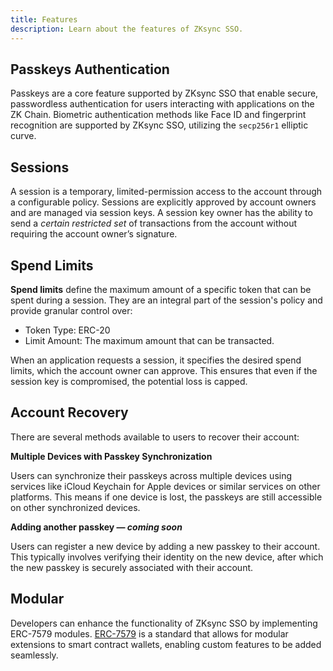 ```yaml
---
title: Features
description: Learn about the features of ZKsync SSO.
---
```


## Passkeys Authentication

Passkeys are a core feature supported by ZKsync SSO that enable secure, passwordless authentication for users interacting with applications on the ZK Chain.
Biometric authentication methods like Face ID and fingerprint recognition are supported by ZKsync SSO, utilizing the `secp256r1` elliptic curve.

## Sessions

A session is a temporary, limited-permission access to the account through a configurable policy.
Sessions are explicitly approved by account owners and are managed via session keys.
A session key owner has the ability to send a *certain restricted set* of transactions from the account without requiring the account owner’s signature.

## Spend Limits

**Spend limits** define the maximum amount of a specific token that can be spent during a session.
They are an integral part of the session's policy and provide granular control over:

- Token Type: ERC-20
- Limit Amount: The maximum amount that can be transacted.

When an application requests a session, it specifies the desired spend limits, which the account owner can approve.
This ensures that even if the session key is compromised, the potential loss is capped.

## Account Recovery

There are several methods available to users to recover their account:

**Multiple Devices with Passkey Synchronization**

Users can synchronize their passkeys across multiple devices using services like iCloud Keychain for Apple devices or similar services on other platforms.
This means if one device is lost, the passkeys are still accessible on other synchronized devices.

**Adding another passkey — *coming soon***

Users can register a new device by adding a new passkey to their account.
This typically involves verifying their identity on the new device, after which the new passkey is securely associated with their account.

<!--
**Recovery via Externally Owned Account (EOA) — *coming soon***

Users will soon be able to link an EOA to their ZKsync SSO.
If passkeys are lost, they can recover access by authenticating with their EOA, providing an additional layer of security and recovery option.

**Recovery via OAuth 2.0 — *coming soon***

OAuth Recovery ERC-7579 module enables users to set up an account recovery through OAuth tokens associated with their existing Web2 logins like
Gmail, Facebook, or X (formerly Twitter). This allows users to regain access by logging in with their familiar social media or email accounts.

## User Dashboard

ZKsync SSO provides a dashboard where users can conveniently manage their accounts through a web interface. This dashboard offers several key features:

- View their asset balances across all the ZK Chains.
- Add or remove passkeys or devices.
- Configure account recovery options.
- View all active sessions connected to their account and terminate unwanted sessions.
- View their transaction history.
-->

## Modular

Developers can enhance the functionality of ZKsync SSO by implementing ERC-7579 modules.
[ERC-7579](https://eips.ethereum.org/EIPS/eip-7579) is a standard that allows for modular extensions to smart contract wallets,
enabling custom features to be added seamlessly.
